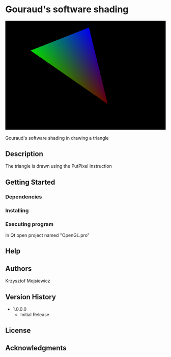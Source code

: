 # Gouraud's software shading

![ezcv logo](https://github.com/kmojsiewicz/GouraudShading/blob/main/gouraud_shading.png)

Gouraud's software shading in drawing a triangle

## Description

The triangle is drawn using the PutPixel instruction

## Getting Started

### Dependencies

### Installing

### Executing program

In Qt open project named "OpenGL.pro"

## Help

## Authors
Krzysztof Mojsiewicz

## Version History

* 1.0.0.0
    * Initial Release

## License
## Acknowledgments
